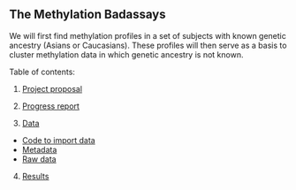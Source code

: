 ## The Methylation Badassays

We will first find methylation profiles in a set of subjects with known genetic ancestry (Asians or Caucasians). These profiles will then serve as a basis to cluster methylation data in which genetic ancestry is not known.

Table of contents:

1. [Project proposal](https://github.com/STAT540-UBC/team_Methylation-Badassays/blob/master/project_proposal.md)

2. [Progress report](https://github.com/STAT540-UBC/team_Methylation-Badassays/blob/master/progress_report.md)

3. [Data](https://github.com/STAT540-UBC/team_Methylation-Badassays/tree/master/data)

  + [Code to import data](https://github.com/STAT540-UBC/team_Methylation-Badassays/blob/master/data/processed_data/PreprocessQC.Rmd)
  + [Metadata](https://github.com/STAT540-UBC/team_Methylation-Badassays/tree/master/data/Raw%20Data/supplementary%20clinical%20info)
  + [Raw data](https://github.com/STAT540-UBC/team_Methylation-Badassays/tree/master/data/Raw%20Data/IDATS)

4. [Results](https://github.com/STAT540-UBC/team_Methylation-Badassays/tree/master/results)